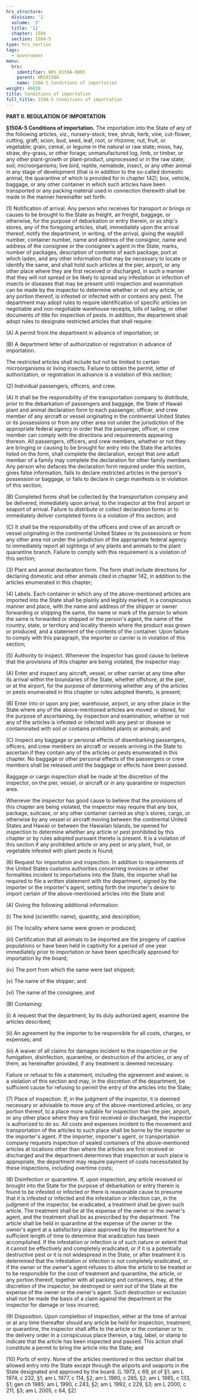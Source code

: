 ```yaml
---
hrs_structure:
  division: '1'
  volume: '3'
  title: '11'
  chapter: 150A
  section: 150A-5
type: hrs_section
tags:
  - Government
menu:
  hrs:
    identifier: HRS_0150A-0005
    parent: HRS0150A
    name: 150A-5 Conditions of importation
weight: 46030
title: Conditions of importation
full_title: 150A-5 Conditions of importation
---
```

**PART II. REGULATION OF IMPORTATION**

**§150A-5 Conditions of importation.** The importation into the State of any of the following articles, viz., nursery-stock, tree, shrub, herb, vine, cut-flower, cutting, graft, scion, bud, seed, leaf, root, or rhizome; nut, fruit, or vegetable; grain, cereal, or legume in the natural or raw state; moss, hay, straw, dry-grass, or other forage; unmanufactured log, limb, or timber, or any other plant-growth or plant-product, unprocessed or in the raw state; soil; microorganisms; live bird, reptile, nematode, insect, or any other animal in any stage of development (that is in addition to the so-called domestic animal, the quarantine of which is provided for in chapter 142); box, vehicle, baggage, or any other container in which such articles have been transported or any packing material used in connection therewith shall be made in the manner hereinafter set forth:

(1) Notification of arrival. Any person who receives for transport or brings or causes to be brought to the State as freight, air freight, baggage, or otherwise, for the purpose of debarkation or entry therein, or as ship's stores, any of the foregoing articles, shall, immediately upon the arrival thereof, notify the department, in writing, of the arrival, giving the waybill number, container number, name and address of the consignor, name and address of the consignee or the consignee's agent in the State, marks, number of packages, description of contents of each package, port at which laden, and any other information that may be necessary to locate or identify the same, and shall hold such articles at the pier, airport, or any other place where they are first received or discharged, in such a manner that they will not spread or be likely to spread any infestation or infection of insects or diseases that may be present until inspection and examination can be made by the inspector to determine whether or not any article, or any portion thereof, is infested or infected with or contains any pest. The department may adopt rules to require identification of specific articles on negotiable and non-negotiable warehouse receipts, bills of lading, or other documents of title for inspection of pests. In addition, the department shall adopt rules to designate restricted articles that shall require:

(A) A permit from the department in advance of importation; or

(B) A department letter of authorization or registration in advance of importation.

The restricted articles shall include but not be limited to certain microorganisms or living insects. Failure to obtain the permit, letter of authorization, or registration in advance is a violation of this section;

(2) Individual passengers, officers, and crew.

(A) It shall be the responsibility of the transportation company to distribute, prior to the debarkation of passengers and baggage, the State of Hawaii plant and animal declaration form to each passenger, officer, and crew member of any aircraft or vessel originating in the continental United States or its possessions or from any other area not under the jurisdiction of the appropriate federal agency in order that the passenger, officer, or crew member can comply with the directions and requirements appearing thereon. All passengers, officers, and crew members, whether or not they are bringing or causing to be brought for entry into the State the articles listed on the form, shall complete the declaration, except that one adult member of a family may complete the declaration for other family members. Any person who defaces the declaration form required under this section, gives false information, fails to declare restricted articles in the person's possession or baggage, or fails to declare in cargo manifests is in violation of this section;

(B) Completed forms shall be collected by the transportation company and be delivered, immediately upon arrival, to the inspector at the first airport or seaport of arrival. Failure to distribute or collect declaration forms or to immediately deliver completed forms is a violation of this section; and

(C) It shall be the responsibility of the officers and crew of an aircraft or vessel originating in the continental United States or its possessions or from any other area not under the jurisdiction of the appropriate federal agency to immediately report all sightings of any plants and animals to the plant quarantine branch. Failure to comply with this requirement is a violation of this section;

(3) Plant and animal declaration form. The form shall include directions for declaring domestic and other animals cited in chapter 142, in addition to the articles enumerated in this chapter;

(4) Labels. Each container in which any of the above-mentioned articles are imported into the State shall be plainly and legibly marked, in a conspicuous manner and place, with the name and address of the shipper or owner forwarding or shipping the same, the name or mark of the person to whom the same is forwarded or shipped or the person's agent, the name of the country, state, or territory and locality therein where the product was grown or produced, and a statement of the contents of the container. Upon failure to comply with this paragraph, the importer or carrier is in violation of this section;

(5) Authority to inspect. Whenever the inspector has good cause to believe that the provisions of this chapter are being violated, the inspector may:

(A) Enter and inspect any aircraft, vessel, or other carrier at any time after its arrival within the boundaries of the State, whether offshore, at the pier, or at the airport, for the purpose of determining whether any of the articles or pests enumerated in this chapter or rules adopted thereto, is present;

(B) Enter into or upon any pier, warehouse, airport, or any other place in the State where any of the above-mentioned articles are moved or stored, for the purpose of ascertaining, by inspection and examination, whether or not any of the articles is infested or infected with any pest or disease or contaminated with soil or contains prohibited plants or animals; and

(C) Inspect any baggage or personal effects of disembarking passengers, officers, and crew members on aircraft or vessels arriving in the State to ascertain if they contain any of the articles or pests enumerated in this chapter. No baggage or other personal effects of the passengers or crew members shall be released until the baggage or effects have been passed.

Baggage or cargo inspection shall be made at the discretion of the inspector, on the pier, vessel, or aircraft or in any quarantine or inspection area.

Whenever the inspector has good cause to believe that the provisions of this chapter are being violated, the inspector may require that any box, package, suitcase, or any other container carried as ship's stores, cargo, or otherwise by any vessel or aircraft moving between the continental United States and Hawaii or between the Hawaiian Islands, be opened for inspection to determine whether any article or pest prohibited by this chapter or by rules adopted pursuant thereto is present. It is a violation of this section if any prohibited article or any pest or any plant, fruit, or vegetable infested with plant pests is found;

(6) Request for importation and inspection. In addition to requirements of the United States customs authorities concerning invoices or other formalities incident to importations into the State, the importer shall be required to file a written statement with the department, signed by the importer or the importer's agent, setting forth the importer's desire to import certain of the above-mentioned articles into the State and:

(A) Giving the following additional information:

(i) The kind (scientific name), quantity, and description;

(ii) The locality where same were grown or produced;

(iii) Certification that all animals to be imported are the progeny of captive populations or have been held in captivity for a period of one year immediately prior to importation or have been specifically approved for importation by the board;

(iv) The port from which the same were last shipped;

(v) The name of the shipper; and

(vi) The name of the consignee; and

(B) Containing:

(i) A request that the department, by its duly authorized agent, examine the articles described;

(ii) An agreement by the importer to be responsible for all costs, charges, or expenses; and

(iii) A waiver of all claims for damages incident to the inspection or the fumigation, disinfection, quarantine, or destruction of the articles, or any of them, as hereinafter provided, if any treatment is deemed necessary.

Failure or refusal to file a statement, including the agreement and waiver, is a violation of this section and may, in the discretion of the department, be sufficient cause for refusing to permit the entry of the articles into the State;

(7) Place of inspection. If, in the judgment of the inspector, it is deemed necessary or advisable to move any of the above-mentioned articles, or any portion thereof, to a place more suitable for inspection than the pier, airport, or any other place where they are first received or discharged, the inspector is authorized to do so. All costs and expenses incident to the movement and transportation of the articles to such place shall be borne by the importer or the importer's agent. If the importer, importer's agent, or transportation company requests inspection of sealed containers of the above-mentioned articles at locations other than where the articles are first received or discharged and the department determines that inspection at such place is appropriate, the department may require payment of costs necessitated by these inspections, including overtime costs;

(8) Disinfection or quarantine. If, upon inspection, any article received or brought into the State for the purpose of debarkation or entry therein is found to be infested or infected or there is reasonable cause to presume that it is infested or infected and the infestation or infection can, in the judgment of the inspector, be eradicated, a treatment shall be given such article. The treatment shall be at the expense of the owner or the owner's agent, and the treatment shall be as prescribed by the department. The article shall be held in quarantine at the expense of the owner or the owner's agent at a satisfactory place approved by the department for a sufficient length of time to determine that eradication has been accomplished. If the infestation or infection is of such nature or extent that it cannot be effectively and completely eradicated, or if it is a potentially destructive pest or it is not widespread in the State, or after treatment it is determined that the infestation or infection is not completely eradicated, or if the owner or the owner's agent refuses to allow the article to be treated or to be responsible for the cost of treatment and quarantine, the article, or any portion thereof, together with all packing and containers, may, at the discretion of the inspector, be destroyed or sent out of the State at the expense of the owner or the owner's agent. Such destruction or exclusion shall not be made the basis of a claim against the department or the inspector for damage or loss incurred;

(9) Disposition. Upon completion of inspection, either at the time of arrival or at any time thereafter should any article be held for inspection, treatment, or quarantine, the inspector shall affix to the article or the container or to the delivery order in a conspicuous place thereon, a tag, label, or stamp to indicate that the article has been inspected and passed. This action shall constitute a permit to bring the article into the State; and

(10) Ports of entry. None of the articles mentioned in this section shall be allowed entry into the State except through the airports and seaports in the State designated and approved by the board. [L 1973, c 69, pt of §1; am L 1974, c 232, §1; am L 1977, c 114, §2; am L 1980, c 265, §2; am L 1985, c 133, §1; gen ch 1985; am L 1990, c 243, §2; am L 1992, c 229, §3; am L 2000, c 211, §3; am L 2005, c 64, §2]